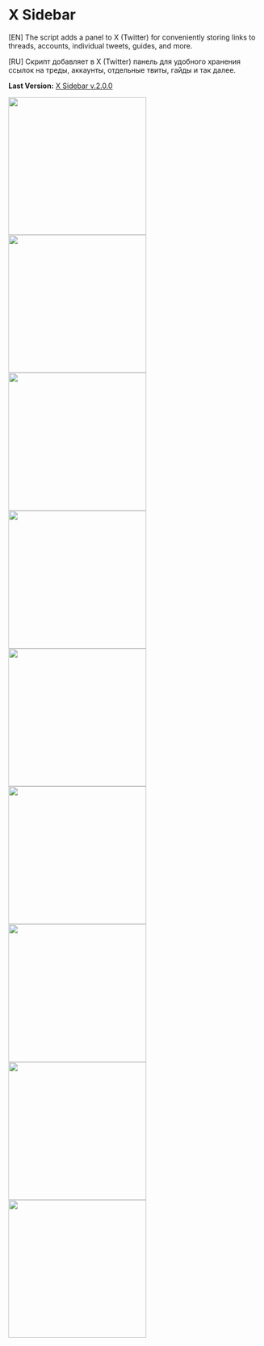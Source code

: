 # X Sidebar
[EN] The script adds a panel to X (Twitter) for conveniently storing links to threads, accounts, individual tweets, guides, and more.

[RU] Скрипт добавляет в X (Twitter) панель для удобного хранения ссылок на треды, аккаунты, отдельные твиты, гайды и так далее.

<b>Last Version:</b> <a href="https://github.com/GanstFeveral/X-Sidebar/releases/">X Sidebar v.2.0.0</a>

<img src="https://github.com/GanstFeveral/X-Sidebar/blob/main/images/sidebar4.jpg" height="273px" style="float:left;"> <img src="https://github.com/GanstFeveral/X-Sidebar/blob/main/images/sidebar8.jpg" height="273px" style="float:left;"> 
<img src="https://github.com/GanstFeveral/X-Sidebar/blob/main/images/sidebar10.jpg" height="273px" style="float:left;"> <img src="https://github.com/GanstFeveral/X-Sidebar/blob/main/images/sidebar9.jpg" height="273px" style="float:left;">
<img src="https://github.com/GanstFeveral/X-Sidebar/blob/main/images/sidebar7.jpg" height="273px" style="float:left;"> <img src="https://github.com/GanstFeveral/X-Sidebar/blob/main/images/sidebar5.jpg" height="273px" style="float:left;">
<img src="https://github.com/GanstFeveral/X-Sidebar/blob/main/images/sidebar11.jpg" height="273px"> <img src="https://github.com/GanstFeveral/X-Sidebar/blob/main/images/sidebar6.jpg" height="273px" style="float:left;">
<img src="https://github.com/GanstFeveral/X-Sidebar/blob/main/images/sidebar12.jpg" height="273px" style="float:left;">
